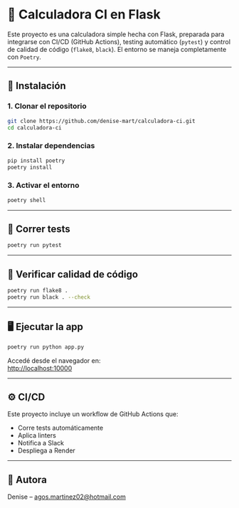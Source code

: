 # 🧮 Calculadora CI en Flask

Este proyecto es una calculadora simple hecha con Flask, preparada para integrarse con CI/CD (GitHub Actions), testing automático (`pytest`) y control de calidad de código (`flake8`, `black`). El entorno se maneja completamente con `Poetry`.

---

## 🚀 Instalación

### 1. Clonar el repositorio

```bash
git clone https://github.com/denise-mart/calculadora-ci.git
cd calculadora-ci
```

### 2. Instalar dependencias

```bash
pip install poetry
poetry install
```

### 3. Activar el entorno

```bash
poetry shell
```

---

## 🧪 Correr tests

```bash
poetry run pytest
```

---

## 🧼 Verificar calidad de código

```bash
poetry run flake8 .
poetry run black . --check
```

---

## 🖥️ Ejecutar la app

```bash
poetry run python app.py
```

Accedé desde el navegador en:  
[http://localhost:10000](http://localhost:10000)

---

## ⚙️ CI/CD

Este proyecto incluye un workflow de GitHub Actions que:

- Corre tests automáticamente
- Aplica linters
- Notifica a Slack
- Despliega a Render


---

## 👤 Autora

Denise – [agos.martinez02@hotmail.com](mailto:agos.martinez02@hotmail.com)
